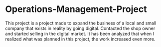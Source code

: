 # Operations-Management-Project
This project is a project made to expand the business of a local and small company that exists in reality by going digital. Contacted the shop owner and started selling in the digital market. It has been analyzed that when I realized what was planned in this project, the work increased even more.
